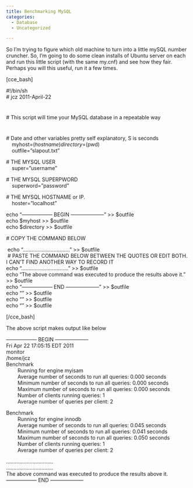 ```yaml
---
title: Benchmarking MySQL
categories:
  - Database
  - Uncategorized

---
```

So I&#8217;m trying to figure which old machine to turn into a little mySQL number cruncher. So, I&#8217;m going to do some clean installs of Ubuntu server on each and run this little script (with the same my.cnf) and see how they fair. Perhaps you will this useful, run it a few times.

[cce_bash]

#!/bin/sh  
\# jcz 2011-April-22  
#  
\# This script will time your MySQL database in a repeatable way  
#  
\# Date and other variables pretty self explanatory, S is seconds  
    myhost=$(hostname)  
    directory=$(pwd)  
    outfile=&#8221;slapout.txt&#8221;

\# THE MYSQL USER  
    super=&#8221;username&#8221;

\# THE MYSQL SUPERPWORD  
    superword=&#8221;password&#8221;

\# THE MYSQL HOSTNAME or IP.  
    hoster=&#8221;localhost&#8221;

echo &#8220;&#8212;&#8212;&#8212;&#8212;&#8212;&#8212; BEGIN &#8212;&#8212;&#8212;&#8212;&#8212;&#8212;&#8211;&#8221; >> $outfile  
echo $myhost >> $outfile  
echo $directory >> $outfile

\# COPY THE COMMAND BELOW  

 echo &#8220;&#8230;&#8230;&#8230;&#8230;&#8230;&#8230;&#8230;&#8230;&#8230;&#8230;..&#8221; >> $outfile  
 # PASTE THE COMMAND BELOW BETWEEN THE QUOTES OR EDIT BOTH. I CAN&#8217;T FIND ANOTHER WAY TO RECORD IT  
echo &#8220;&#8230;&#8230;&#8230;&#8230;&#8230;&#8230;&#8230;&#8230;&#8230;&#8230;..&#8221; >> $outfile  
echo &#8220;The above command was executed to produce the results above it.&#8221; >> $outfile  
echo &#8220;&#8212;&#8212;&#8212;&#8212;&#8212;&#8212; END &#8212;&#8212;&#8212;&#8212;&#8212;&#8212;&#8211;&#8221; >> $outfile  
echo &#8220;&#8221; >> $outfile  
echo &#8220;&#8221; >> $outfile  
echo &#8220;&#8221; >> $outfile

[/cce_bash]

The above script makes output like below

<!--more-->

&#8212;&#8212;&#8212;&#8212;&#8212;&#8212; BEGIN &#8212;&#8212;&#8212;&#8212;&#8212;&#8212;&#8211;  
Fri Apr 22 17:05:15 EDT 2011  
monitor  
/home/jcz  
Benchmark  
        Running for engine myisam  
        Average number of seconds to run all queries: 0.000 seconds  
        Minimum number of seconds to run all queries: 0.000 seconds  
        Maximum number of seconds to run all queries: 0.000 seconds  
        Number of clients running queries: 1  
        Average number of queries per client: 2

Benchmark  
        Running for engine innodb  
        Average number of seconds to run all queries: 0.045 seconds  
        Minimum number of seconds to run all queries: 0.041 seconds  
        Maximum number of seconds to run all queries: 0.050 seconds  
        Number of clients running queries: 1  
        Average number of queries per client: 2

&#8230;&#8230;&#8230;&#8230;&#8230;&#8230;&#8230;&#8230;&#8230;&#8230;..  
&#8230;&#8230;&#8230;&#8230;&#8230;&#8230;&#8230;&#8230;&#8230;&#8230;..  
The above command was executed to produce the results above it.  
&#8212;&#8212;&#8212;&#8212;&#8212;&#8212; END &#8212;&#8212;&#8212;&#8212;&#8212;&#8212;&#8211;

<div class="zemanta-pixie">
  <img class="zemanta-pixie-img" src="http://img.zemanta.com/pixy.gif?x-id=d54ad172-51f5-87b0-9511-d9bb15393ec4" alt="" />
</div>